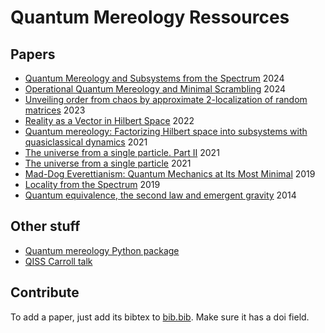 # Quantum Mereology Ressources

## Papers
- [Quantum Mereology and Subsystems from the Spectrum](https://doi.org/10.1007/s10701-024-00813-2) 2024
- [Operational Quantum Mereology and Minimal Scrambling](https://doi.org/10.22331/q-2024-07-11-1406) 2024
- [Unveiling order from chaos by approximate 2-localization of random matrices](https://doi.org/10.1073/pnas.2308006120) 2023
- [Reality as a Vector in Hilbert Space](https://doi.org/10.1007/978-3-030-99642-0_15) 2022
- [Quantum mereology: Factorizing Hilbert space into subsystems with quasiclassical dynamics](https://doi.org/10.1103/PhysRevA.103.022213) 2021
- [The universe from a single particle. Part II](https://doi.org/10.1007/JHEP10(2021)102) 2021
- [The universe from a single particle](https://doi.org/10.1007/JHEP01(2021)140) 2021
- [Mad-Dog Everettianism: Quantum Mechanics at Its Most Minimal](https://doi.org/10.1007/978-3-030-11301-8_10) 2019
- [Locality from the Spectrum](https://doi.org/10.1007/s00220-019-03376-w) 2019
- [Quantum equivalence, the second law and emergent gravity](https://doi.org/10.48550/arXiv.1411.3901) 2014


## Other stuff
- [Quantum mereology Python package](https://nicolasloizeau.github.io/quantum_mereology/)
- [QISS Carroll talk](https://www.youtube.com/watch?v=HOssfva2IBo)

## Contribute
To add a paper, just add its bibtex to [bib.bib](bib.bib). Make sure it has a doi field.
